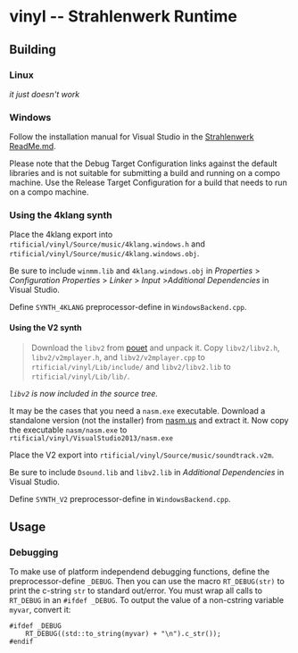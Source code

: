 # vinyl -- Strahlenwerk Runtime

## Building
### Linux
*it just doesn't work*

### Windows
Follow the installation manual for Visual Studio in the [Strahlenwerk ReadMe.md](../strahlenwerk/ReadMe.md).

Please note that the Debug Target Configuration links against the default libraries and is not suitable for submitting a build and running on a compo machine. Use the Release Target Configuration for a build that needs to run on a compo machine.

### Using the 4klang synth
Place the 4klang export into `rtificial/vinyl/Source/music/4klang.windows.h` and `rtificial/vinyl/Source/music/4klang.windows.obj`.

Be sure to include `winmm.lib` and `4klang.windows.obj` in *Properties* > *Configuration Properties* > *Linker* > *Input* >*Additional Dependencies* in Visual Studio.

Define `SYNTH_4KLANG` preprocessor-define in `WindowsBackend.cpp`.

#### Using the V2 synth
> Download the `libv2` from [pouet](http://www.pouet.net/prod.php?which=15073) and unpack it. Copy `libv2/libv2.h`, `libv2/v2mplayer.h`, and `libv2/v2mplayer.cpp` to `rtificial/vinyl/Lib/include/` and `libv2/libv2.lib` to `rtificial/vinyl/Lib/lib/`.

*`libv2` is now included in the source tree.*

It may be the cases that you need a `nasm.exe` executable. Download a standalone version (not the installer) from [nasm.us](http://nasm.us/) and extract it. Now copy the executable `nasm/nasm.exe` to `rtificial/vinyl/VisualStudio2013/nasm.exe`

Place the V2 export into `rtificial/vinyl/Source/music/soundtrack.v2m`.

Be sure to include `Dsound.lib` and `libv2.lib` in *Additional Dependencies* in Visual Studio.

Define `SYNTH_V2` preprocessor-define in `WindowsBackend.cpp`.

## Usage
### Debugging

To make use of platform independend debugging functions, define the preprocessor-define `_DEBUG`. Then you can use the macro `RT_DEBUG(str)` to print the c-string `str` to standard out/error. You must wrap all calls to `RT_DEBUG` in an `#ifdef _DEBUG`. To output the value of a non-cstring variable `myvar`, convert it:

	#ifdef _DEBUG
		RT_DEBUG((std::to_string(myvar) + "\n").c_str());
	#endif

